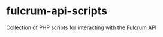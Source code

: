 fulcrum-api-scripts
===================

Collection of PHP scripts for interacting with the [Fulcrum API](http://fulcrumapp.com/developers/)
